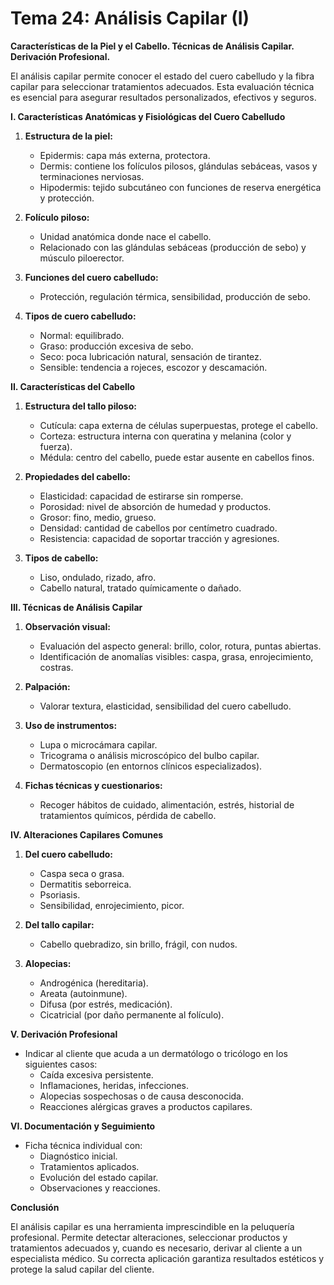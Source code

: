 # Tema 24: Análisis Capilar (I)

**Características de la Piel y el Cabello. Técnicas de Análisis Capilar. Derivación Profesional.**

El análisis capilar permite conocer el estado del cuero cabelludo y la fibra capilar para seleccionar tratamientos adecuados. Esta evaluación técnica es esencial para asegurar resultados personalizados, efectivos y seguros.

**I. Características Anatómicas y Fisiológicas del Cuero Cabelludo**

1. **Estructura de la piel:**
   - Epidermis: capa más externa, protectora.
   - Dermis: contiene los folículos pilosos, glándulas sebáceas, vasos y terminaciones nerviosas.
   - Hipodermis: tejido subcutáneo con funciones de reserva energética y protección.

2. **Folículo piloso:**
   - Unidad anatómica donde nace el cabello.
   - Relacionado con las glándulas sebáceas (producción de sebo) y músculo piloerector.

3. **Funciones del cuero cabelludo:**
   - Protección, regulación térmica, sensibilidad, producción de sebo.

4. **Tipos de cuero cabelludo:**
   - Normal: equilibrado.
   - Graso: producción excesiva de sebo.
   - Seco: poca lubricación natural, sensación de tirantez.
   - Sensible: tendencia a rojeces, escozor y descamación.

**II. Características del Cabello**

1. **Estructura del tallo piloso:**
   - Cutícula: capa externa de células superpuestas, protege el cabello.
   - Corteza: estructura interna con queratina y melanina (color y fuerza).
   - Médula: centro del cabello, puede estar ausente en cabellos finos.

2. **Propiedades del cabello:**
   - Elasticidad: capacidad de estirarse sin romperse.
   - Porosidad: nivel de absorción de humedad y productos.
   - Grosor: fino, medio, grueso.
   - Densidad: cantidad de cabellos por centímetro cuadrado.
   - Resistencia: capacidad de soportar tracción y agresiones.

3. **Tipos de cabello:**
   - Liso, ondulado, rizado, afro.
   - Cabello natural, tratado químicamente o dañado.

**III. Técnicas de Análisis Capilar**

1. **Observación visual:**
   - Evaluación del aspecto general: brillo, color, rotura, puntas abiertas.
   - Identificación de anomalías visibles: caspa, grasa, enrojecimiento, costras.

2. **Palpación:**
   - Valorar textura, elasticidad, sensibilidad del cuero cabelludo.

3. **Uso de instrumentos:**
   - Lupa o microcámara capilar.
   - Tricograma o análisis microscópico del bulbo capilar.
   - Dermatoscopio (en entornos clínicos especializados).

4. **Fichas técnicas y cuestionarios:**
   - Recoger hábitos de cuidado, alimentación, estrés, historial de tratamientos químicos, pérdida de cabello.

**IV. Alteraciones Capilares Comunes**

1. **Del cuero cabelludo:**
   - Caspa seca o grasa.
   - Dermatitis seborreica.
   - Psoriasis.
   - Sensibilidad, enrojecimiento, picor.

2. **Del tallo capilar:**
   - Cabello quebradizo, sin brillo, frágil, con nudos.

3. **Alopecias:**
   - Androgénica (hereditaria).
   - Areata (autoinmune).
   - Difusa (por estrés, medicación).
   - Cicatricial (por daño permanente al folículo).

**V. Derivación Profesional**

- Indicar al cliente que acuda a un dermatólogo o tricólogo en los siguientes casos:
  - Caída excesiva persistente.
  - Inflamaciones, heridas, infecciones.
  - Alopecias sospechosas o de causa desconocida.
  - Reacciones alérgicas graves a productos capilares.

**VI. Documentación y Seguimiento**

- Ficha técnica individual con:
  - Diagnóstico inicial.
  - Tratamientos aplicados.
  - Evolución del estado capilar.
  - Observaciones y reacciones.

**Conclusión**

El análisis capilar es una herramienta imprescindible en la peluquería profesional. Permite detectar alteraciones, seleccionar productos y tratamientos adecuados y, cuando es necesario, derivar al cliente a un especialista médico. Su correcta aplicación garantiza resultados estéticos y protege la salud capilar del cliente.
